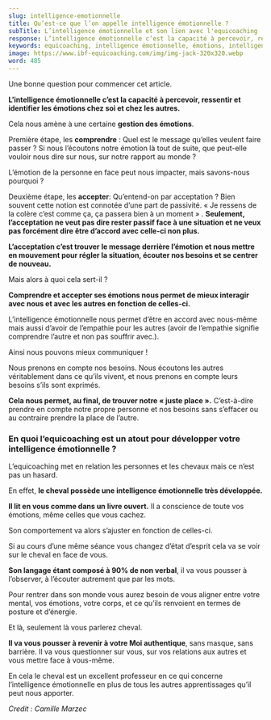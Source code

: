 ```yaml
---
slug: intelligence-emotionnelle
title: Qu’est-ce que l’on appelle intelligence émotionnelle ?
subTitle: L’intelligence émotionnelle et son lien avec l'equicoaching
response: L’intelligence émotionnelle c’est la capacité à percevoir, ressentir et identifier les émotions chez soi et chez les autres. Quel est le message qu’elles veulent faire passer ? Si nous l’écoutons notre émotion là tout de suite, que peut-elle vouloir nous dire sur nous, sur notre rapport au monde ?
keywords: equicoaching, intelligence émotionnelle, émotions, intelligence
image: https://www.ibf-equicoaching.com/img/img-jack-320x320.webp
word: 485
---
```


Une bonne question pour commencer cet article.

**L’intelligence émotionnelle c’est la capacité à percevoir, ressentir et identifier les émotions chez soi et chez les
autres.**

Cela nous amène à une certaine **gestion des émotions**.

Première étape, les **comprendre** :
Quel est le message qu’elles veulent faire passer ? Si nous l’écoutons notre émotion là tout de suite, que peut-elle
vouloir nous dire sur nous, sur notre rapport au monde ?

L’émotion de la personne en face peut nous impacter, mais savons-nous pourquoi ?

Deuxième étape, les **accepter**:
Qu’entend-on par acceptation ? Bien souvent cette notion est connotée d’une part de passivité. « Je ressens de la colère
c’est comme ça, ça passera bien à un moment » .
**Seulement, l’acceptation ne veut pas dire rester passif face à une situation et ne veux pas forcément dire être
d’accord avec celle-ci non plus.**

**L’acceptation c’est trouver le message derrière l’émotion et nous mettre en mouvement pour régler la situation,
écouter nos besoins et se centrer de nouveau.**

Mais alors à quoi cela sert-il ?

**Comprendre et accepter ses émotions nous permet de mieux interagir avec nous et avec les autres en fonction de
celles-ci.**

L’intelligence émotionnelle nous permet d’être en accord avec nous-même mais aussi d’avoir de l’empathie pour les
autres (avoir de l’empathie signifie comprendre l’autre et non pas souffrir avec.).

Ainsi nous pouvons mieux communiquer !

Nous prenons en compte nos besoins. Nous écoutons les autres véritablement dans ce qu’ils vivent, et nous prenons en
compte leurs besoins s’ils sont exprimés.

**Cela nous permet, au final, de trouver notre « juste place ».**
C’est-à-dire prendre en compte notre propre personne et nos besoins sans s’effacer ou au contraire prendre la place de
l’autre.

### En quoi l’equicoaching est un atout pour développer votre intelligence émotionnelle ?

L’equicoaching met en relation les personnes et les chevaux mais ce n’est pas un hasard.

En effet, **le cheval possède une intelligence émotionnelle très développée.**

**Il lit en vous comme dans un livre ouvert.**
Il a conscience de toute vos émotions, même celles que vous cachez.

Son comportement va alors s’ajuster en fonction de celles-ci.

Si au cours d’une même séance vous changez d’état d’esprit cela va se voir sur le cheval en face de vous.

**Son langage étant composé à 90% de non verbal**, il va vous pousser à l’observer, à l’écouter autrement que par les
mots.

Pour rentrer dans son monde vous aurez besoin de vous aligner entre votre mental, vos émotions, votre corps, et ce
qu’ils renvoient en termes de posture et d’énergie.

Et là, seulement là vous parlerez cheval.

**Il va vous pousser à revenir à votre Moi authentique**, sans masque, sans barrière. Il va vous questionner sur vous,
sur vos relations aux autres et vous mettre face à vous-même.

En cela le cheval est un excellent professeur en ce qui concerne l’intelligence émotionnelle en plus de tous les autres
apprentissages qu’il peut nous apporter.

*Credit : Camille Marzec*
